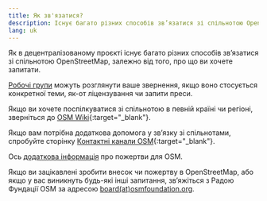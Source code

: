 ```yaml
---
title: Як зв'язатися?
description: Існує багато різних способів зв’язатися зі спільнотою OpenStreetMap, залежно від того, про що ви хочете запитати
lang: uk
---
```


Як в децентралізованому проєкті існує багато різних способів зв’язатися зі спільнотою OpenStreetMap, залежно від того, про що ви хочете запитати.

[Робочі групи](/about-osm-community/working-groups.md) можуть розглянути ваше звернення, якщо воно стосується конкретної теми, як-от ліцензування чи запити преси.

Якщо ви хочете поспілкуватися зі спільнотою в певній країні чи регіоні, зверніться до [OSM Wiki](https://wiki.openstreetmap.org){:target="_blank"}.

Якщо вам потрібна додаткова допомога у зв’язку зі спільнотами, спробуйте сторінку [Контактні канали OSM](https://wiki.openstreetmap.org/wiki/Uk:Contact_channels){:target="_blank"}.

Ось [додаткова інформація](/about-osm-community/donate-to-osm.md) про пожертви для OSM.

Якщо ви зацікавлені зробити внесок чи пожертву в OpenStreetMap, або якщо у вас виникнуть будь-які інші запитання, зв’яжіться з Радою Фундації OSM за адресою [board(at)osmfoundation.org](mailto:board@osmfoundation.org).

